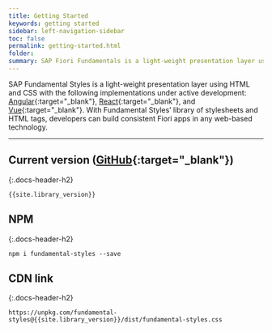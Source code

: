 ```yaml
---
title: Getting Started
keywords: getting started
sidebar: left-navigation-sidebar
toc: false
permalink: getting-started.html
folder:
summary: SAP Fiori Fundamentals is a light-weight presentation layer using HTML and CSS. With Fiori Fundamentals’ library of stylesheets and HTML tags, developers can build consistent Fiori apps in any web-based technology.
---
```

 SAP Fundamental Styles is a light-weight presentation layer using HTML and CSS with the following implementations under active development: [Angular](https://sap.github.io/fundamental-ngx/){:target="_blank"}, [React](https://sap.github.io/fundamental-react/){:target="_blank"}, and [Vue](https://sap.github.io/fundamental-vue/){:target="_blank"}. With Fundamental Styles’ library of stylesheets and HTML tags, developers can build consistent Fiori apps in any web-based technology.
 
<hr>

## Current version ([GitHub](https://github.com/SAP/fundamental-styles/releases){:target="_blank"})
{:.docs-header-h2}

````
{{site.library_version}}
````

## NPM
{:.docs-header-h2}

````
npm i fundamental-styles --save
````

## CDN link
{:.docs-header-h2}

```
https://unpkg.com/fundamental-styles@{{site.library_version}}/dist/fundamental-styles.css
```
